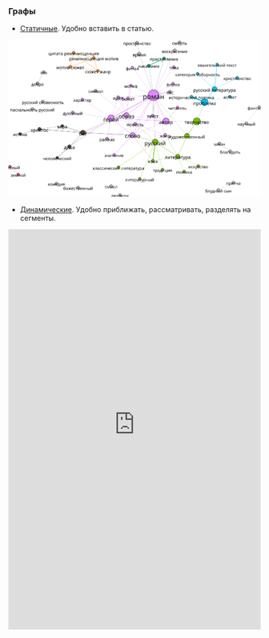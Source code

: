### Графы

* [Статичные](https://thesaurus-dostoevsky.github.io/static-graphs). Удобно вставить в статью.
<img title="" alt="Граф с окном 3, не меньше 50 связей между терминами" src="https://raw.githubusercontent.com/thesaurus-dostoevsky/static-graphs/main/3-50.svg">

* [Динамические](https://thesaurus-dostoevsky.github.io/graphs). Удобно приближать, рассматривать, разделять на сегменты.
<iframe src="https://thesaurus-dostoevsky.github.io/graphs/3-50/" style="border:0px;width:100%;height:800px" allowfullscreen="true" webkitallowfullscreen="true" mozallowfullscreen="true">

